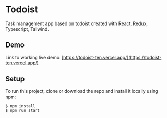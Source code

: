 # Todoist

Task management app based on todoist created with React, Redux, Typescript, Tailwind.

## Demo

Link to working live demo: [https://todoist-ten.vercel.app/](https://todoist-ten.vercel.app/)

## Setup

To run this project, clone or download the repo and install it locally using npm:

```
$ npm install
$ npm run start
```
